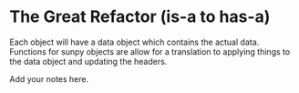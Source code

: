 
# The Great Refactor (is-a to has-a)

Each object will have a data object which contains the actual data. Functions for sunpy objects are allow for a translation to applying things to the data object and updating the headers.

Add your notes here.
